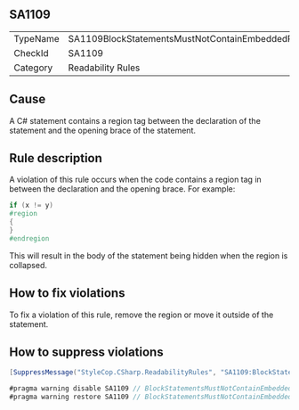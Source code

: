 ﻿## SA1109

<table>
<tr>
  <td>TypeName</td>
  <td>SA1109BlockStatementsMustNotContainEmbeddedRegions</td>
</tr>
<tr>
  <td>CheckId</td>
  <td>SA1109</td>
</tr>
<tr>
  <td>Category</td>
  <td>Readability Rules</td>
</tr>
</table>

## Cause

A C# statement contains a region tag between the declaration of the statement and the opening brace of the statement.

## Rule description

A violation of this rule occurs when the code contains a region tag in between the declaration and the opening brace. For example:

```csharp
if (x != y)
#region
{
}
#endregion
```

This will result in the body of the statement being hidden when the region is collapsed.

## How to fix violations

To fix a violation of this rule, remove the region or move it outside of the statement.

## How to suppress violations

```csharp
[SuppressMessage("StyleCop.CSharp.ReadabilityRules", "SA1109:BlockStatementsMustNotContainEmbeddedRegions", Justification = "Reviewed.")]
```

```csharp
#pragma warning disable SA1109 // BlockStatementsMustNotContainEmbeddedRegions
#pragma warning restore SA1109 // BlockStatementsMustNotContainEmbeddedRegions
```
